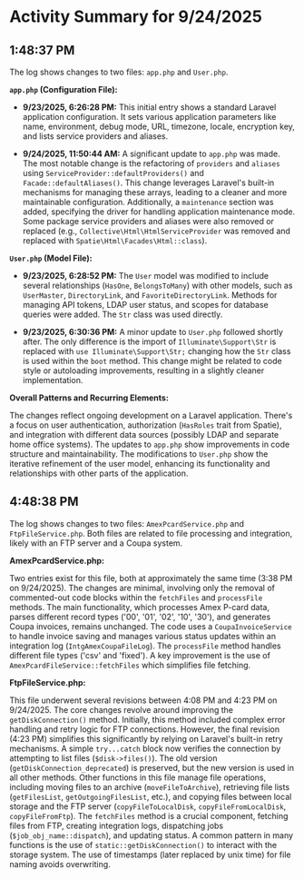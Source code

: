 # Activity Summary for 9/24/2025

## 1:48:37 PM
The log shows changes to two files: `app.php` and `User.php`.

**`app.php` (Configuration File):**

* **9/23/2025, 6:26:28 PM:** This initial entry shows a standard Laravel application configuration.  It sets various application parameters like name, environment, debug mode, URL, timezone, locale, encryption key, and lists service providers and aliases.

* **9/24/2025, 11:50:44 AM:** A significant update to `app.php` was made. The most notable change is the refactoring of `providers` and `aliases` using `ServiceProvider::defaultProviders()` and `Facade::defaultAliases()`.  This change leverages Laravel's built-in mechanisms for managing these arrays, leading to a cleaner and more maintainable configuration.  Additionally, a `maintenance` section was added, specifying the driver for handling application maintenance mode.  Some package service providers and aliases were also removed or replaced (e.g.,  `Collective\Html\HtmlServiceProvider` was removed and replaced with `Spatie\Html\Facades\Html::class`).


**`User.php` (Model File):**

* **9/23/2025, 6:28:52 PM:** The `User` model was modified to include several relationships (`HasOne`, `BelongsToMany`) with other models, such as `UserMaster`, `DirectoryLink`, and `FavoriteDirectoryLink`.  Methods for managing API tokens, LDAP user status, and scopes for database queries were added.  The `Str` class was used directly.

* **9/23/2025, 6:30:36 PM:** A minor update to `User.php` followed shortly after. The only difference is the import of `Illuminate\Support\Str` is replaced with  `use Illuminate\Support\Str;` changing how the `Str` class is used within the `boot` method. This change might be related to code style or autoloading improvements, resulting in a slightly cleaner implementation.

**Overall Patterns and Recurring Elements:**

The changes reflect ongoing development on a Laravel application.  There's a focus on user authentication, authorization (`HasRoles` trait from Spatie), and integration with different data sources (possibly LDAP and separate home office systems). The updates to `app.php` show improvements in code structure and maintainability.  The modifications to `User.php` show the iterative refinement of the user model, enhancing its functionality and relationships with other parts of the application.


## 4:48:38 PM
The log shows changes to two files: `AmexPcardService.php` and `FtpFileService.php`.  Both files are related to file processing and integration, likely with an FTP server and a Coupa system.

**AmexPcardService.php:**

Two entries exist for this file, both at approximately the same time (3:38 PM on 9/24/2025).  The changes are minimal,  involving only the removal of commented-out code blocks within the `fetchFiles` and `processFile` methods. The main functionality, which processes Amex P-card data, parses different record types ('00', '01', '02', '10', '30'), and generates Coupa invoices, remains unchanged.  The code uses a `CoupaInvoiceService` to handle invoice saving and manages various status updates within an integration log (`IntgAmexCoupaFileLog`).  The `processFile` method handles different file types ('csv' and 'fixed'). A key improvement is the use of `AmexPcardFileService::fetchFiles` which simplifies file fetching.

**FtpFileService.php:**

This file underwent several revisions between 4:08 PM and 4:23 PM on 9/24/2025. The core changes revolve around improving the `getDiskConnection()` method.  Initially, this method included complex error handling and retry logic for FTP connections. However, the final revision (4:23 PM) simplifies this significantly by relying on Laravel's built-in retry mechanisms. A simple `try...catch` block now verifies the connection by attempting to list files (`$disk->files()`). The old version (`getDiskConnection_deprecated`) is preserved, but the new version is used in all other methods.  Other functions in this file manage file operations, including moving files to an archive (`moveFileToArchive`), retrieving file lists (`getFilesList`, `getOutgoingFilesList`, etc.), and copying files between local storage and the FTP server (`copyFileToLocalDisk`, `copyFileFromLocalDisk`, `copyFileFromFtp`). The `fetchFiles` method is a crucial component, fetching files from FTP, creating integration logs, dispatching jobs (`$job_obj_name::dispatch`), and updating status. A common pattern in many functions is the use of  `static::getDiskConnection()` to interact with the storage system. The use of timestamps (later replaced by unix time) for file naming avoids overwriting.
